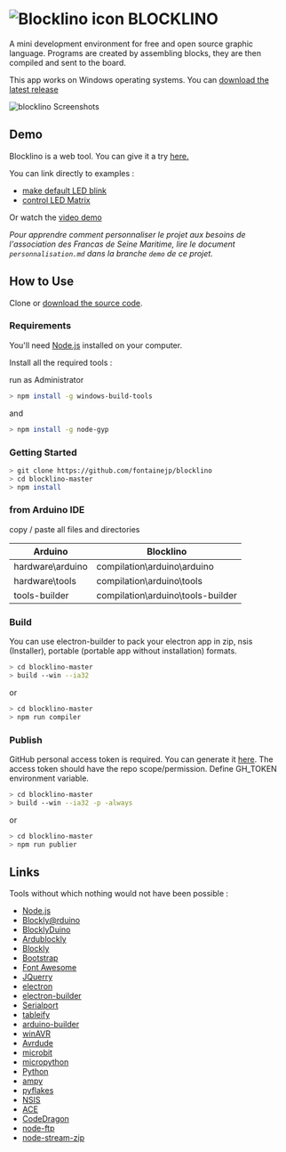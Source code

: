 # <img src="https://fontainejp.github.io/media/icon.png" alt="Blocklino icon"> BLOCKLINO

A mini development environment for free and open source graphic language. Programs are created by assembling blocks,
they are then compiled and sent to the board.

This app works on Windows operating systems. You
can [download the latest release](https://github.com/fontainejp/blocklino/releases)

![blocklino Screenshots](https://fontainejp.github.io/start/img/Capture.PNG)

## Demo

Blocklino is a web tool. You can give it a try [here.](https://fontainejp.github.io/blocklino.html)

You can link directly to examples :

* [make default LED blink](https://fontainejp.github.io/blocklino.html?url=./examples/blink.xml)
* [control LED Matrix](https://fontainejp.github.io/blocklino.html?url=./examples/matrice.xml)

Or watch the [video demo](https://www.youtube.com/watch?v=XqfNAjnf6_8)

*Pour apprendre comment personnaliser le projet aux besoins de l'association des Francas de Seine Maritime,
lire le document `personnalisation.md` dans la branche `demo` de ce projet.*

## How to Use

Clone or [download the source code](https://github.com/fontainejp/blocklino/archive/master.zip).

### Requirements

You'll need [Node.js](https://nodejs.org) installed on your computer.

Install all the required tools :

run as Administrator

``` bash
> npm install -g windows-build-tools
```

and

``` bash
> npm install -g node-gyp
```

### Getting Started

```bash
> git clone https://github.com/fontainejp/blocklino
> cd blocklino-master
> npm install
```

### from Arduino IDE

copy / paste all files and directories

| Arduino | Blocklino |
| ------- | --------- |
| hardware\arduino | compilation\arduino\arduino |
| hardware\tools | compilation\arduino\tools |
| tools-builder | compilation\arduino\tools-builder |

### Build

You can use electron-builder to pack your electron app in zip, nsis (Installer), portable (portable app without
installation) formats.

```bash
> cd blocklino-master
> build --win --ia32
```

or

```bash
> cd blocklino-master
> npm run compiler
```

### Publish

GitHub personal access token is required. You can generate it [here](https://github.com/settings/tokens/new). The access
token should have the repo scope/permission. Define GH_TOKEN environment variable.

```bash
> cd blocklino-master
> build --win --ia32 -p -always
```

or

```bash
> cd blocklino-master
> npm run publier
```

## Links

Tools without which nothing would not have been possible :

- [Node.js](https://nodejs.org/fr/)
- [Blockly@rduino](https://github.com/technologiescollege/Blockly-at-rduino)
- [BlocklyDuino](https://github.com/BlocklyDuino/BlocklyDuino)
- [Ardublockly](https://github.com/carlosperate/ardublockly)
- [Blockly](https://developers.google.com/blockly)
- [Bootstrap](http://getbootstrap.com)
- [Font Awesome](http://fontawesome.io)
- [JQuerry](https://jquery.com)
- [electron](https://electronjs.org/)
- [electron-builder](https://github.com/electron-userland/electron-builder)
- [Serialport](https://github.com/node-serialport/node-serialport)
- [tableify](https://github.com/wankdanker/node-tableify)
- [arduino-builder](https://github.com/arduino/arduino-builder)
- [winAVR](https://sourceforge.net/projects/winavr)
- [Avrdude](http://www.nongnu.org/avrdude)
- [microbit](https://microbit.org/fr/guide/)
- [micropython](https://wiki.mchobby.be/index.php?title=MicroPython-Accueil)
- [Python](https://docs.python.org/fr/3/)
- [ampy](https://github.com/pycampers/ampy)
- [pyflakes](https://github.com/PyCQA/pyflakes)
- [NSIS](https://sourceforge.net/projects/nsis)
- [ACE](https://ace.c9.io/)
- [CodeDragon](https://codedragon.org/)
- [node-ftp](https://github.com/mscdex/node-ftp)
- [node-stream-zip](https://github.com/antelle/node-stream-zip)
